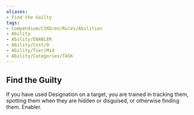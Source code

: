 ```yaml
---
aliases:
- Find the Guilty
tags:
- Compendium/CSRD/en/Rules/Abilities
- Ability
- Ability/ENABLER
- Ability/Cost/0
- Ability/Tier/Mid
- Ability/Categories/TASK
---
```


  
## Find the Guilty  
If you have used Designation on a target, you are trained in tracking them, spotting them when they are hidden or disguised, or otherwise finding them. Enabler. 